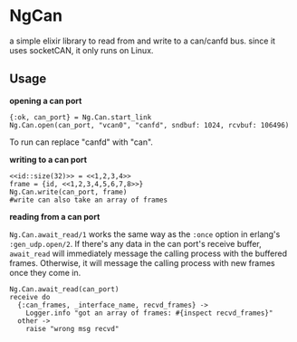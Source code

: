 # NgCan
a simple elixir library to read from and write to a can/canfd bus. since it uses socketCAN, it only runs on Linux.

## Usage

**opening a can port**
```
{:ok, can_port} = Ng.Can.start_link
Ng.Can.open(can_port, "vcan0", "canfd", sndbuf: 1024, rcvbuf: 106496)
```
To run can replace "canfd" with "can".

**writing to a can port**
```
<<id::size(32)>> = <<1,2,3,4>>
frame = {id, <<1,2,3,4,5,6,7,8>>}
Ng.Can.write(can_port, frame)
#write can also take an array of frames
```

**reading from a can port**

`Ng.Can.await_read/1` works the same way as the `:once` option in erlang's `:gen_udp.open/2`. If there's any data in the can port's receive buffer, `await_read` will immediately message the calling process with the buffered frames. Otherwise, it will message the calling process with new frames once they come in.
```
Ng.Can.await_read(can_port)
receive do
  {:can_frames, _interface_name, recvd_frames} ->
    Logger.info "got an array of frames: #{inspect recvd_frames}"
  other ->
    raise "wrong msg recvd"
```
